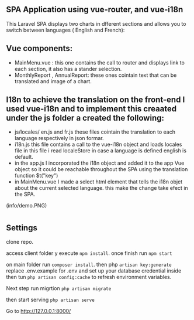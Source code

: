 

## SPA Application  using vue-router, and vue-i18n  

This Laravel SPA displays two charts in dfferent sections and allows you to switch between languages ( English and French):

## Vue components: 
- MainMenu.vue : this one contains the call to router and displays link to each section, it also has a stander selection.
- MonthlyReport , AnnualReport: these ones cointain text that can be translated and image of a chart.

## I18n to achieve the translation on the front-end I used vue-i18n and to implement this creaated under the js folder a created the following: 
- js/locales/ en.js and fr.js these files cointain the translation to each language respectively in json formar. 
- i18n.js this file contains a call to the vue-i18n object and loads locales file  in this file i read localeStore in case a language is defined english is default.
- in the app.js I incorporated the i18n object and added it to the app Vue object so it could be reachable throughout the SPA using the translation function $t("key") 
- in MainMenu.vue I made a select html element that tells the i18n objet about the current selected language. this make the change take efect in the SPA.     


(info/demo.PNG)
#


## Settings

clone repo. 

access client folder y execute  `npm install`. once finish run  `npm start`  


on main folder run `composer install`. then php `artisan key:generate`
replace .env.example for .env and set up your database credential inside then tun `php artisan config:cache` to refresh environment variables. 

Next step run migrtion `php artisan migrate` 

then start serving  `php artisan serve` 


Go to http://127.0.0.1:8000/

